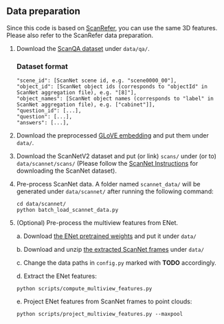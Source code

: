 ## Data preparation

Since this code is based on [ScanRefer](https://github.com/daveredrum/ScanRefer), you can use the same 3D features. Please also refer to the ScanRefer data preparation.


1. Download the [ScanQA dataset](https://drive.google.com/drive/folders/1-21A3TBE0QuofEwDg5oDz2z0HEdbVgL2?usp=sharing) under `data/qa/`. 

    ### Dataset format
    ```shell
    "scene_id": [ScanNet scene id, e.g. "scene0000_00"],
    "object_id": [ScanNet object ids (corresponds to "objectId" in ScanNet aggregation file), e.g. "[8]"],
    "object_names": [ScanNet object names (corresponds to "label" in ScanNet aggregation file), e.g. ["cabinet"]],
    "question_id": [...],
    "question": [...],
    "answers": [...],
    ```

2. Download the preprocessed [GLoVE embedding](http://kaldir.vc.in.tum.de/glove.p) and put them under `data/`.
3. Download the ScanNetV2 dataset and put (or link) `scans/` under (or to) `data/scannet/scans/` (Please follow the [ScanNet Instructions](data/scannet/README.md) for downloading the ScanNet dataset).
4. Pre-process ScanNet data. A folder named `scannet_data/` will be generated under `data/scannet/` after running the following command:
    ```shell
    cd data/scannet/
    python batch_load_scannet_data.py
    ```
<!-- 5. (Optional) Download the preprocessed [multiview features (~36GB)](http://kaldir.vc.in.tum.de/enet_feats.hdf5) and put it under `data/scannet/scannet_data/`. -->
5. (Optional) Pre-process the multiview features from ENet. 

    a. Download [the ENet pretrained weights](http://kaldir.vc.in.tum.de/ScanRefer/scannetv2_enet.pth) and put it under `data/`
    
    b. Download and unzip [the extracted ScanNet frames](http://kaldir.vc.in.tum.de/3dsis/scannet_train_images.zip) under `data/`

    c. Change the data paths in `config.py` marked with __TODO__ accordingly.

    d. Extract the ENet features:
    ```shell
    python scripts/compute_multiview_features.py
    ```

    e. Project ENet features from ScanNet frames to point clouds:
    ```shell
    python scripts/project_multiview_features.py --maxpool
    ```

